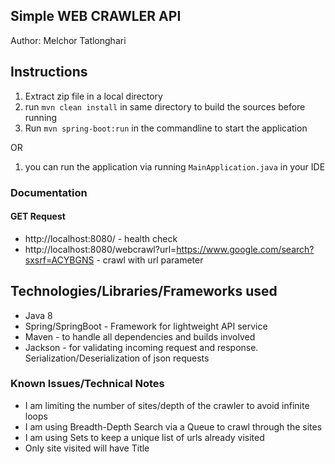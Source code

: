 
## Simple WEB CRAWLER API

Author: Melchor Tatlonghari

## Instructions
1. Extract zip file in a local directory
2. run `mvn clean install` in same directory to build the sources before running
3. Run `mvn spring-boot:run` in the commandline to start the application

OR
1. you can run the application via running `MainApplication.java` in your IDE  

### Documentation
#### GET Request
- http://localhost:8080/ - health check
- http://localhost:8080/webcrawl?url=https://www.google.com/search?sxsrf=ACYBGNS - crawl with url parameter


## Technologies/Libraries/Frameworks used
- Java 8
- Spring/SpringBoot - Framework for lightweight API service
- Maven - to handle all dependencies and builds involved
- Jackson - for validating incoming request and response. Serialization/Deserialization of json requests

### Known Issues/Technical Notes    
- I am limiting the number of sites/depth of the crawler to avoid infinite loops
- I am using Breadth-Depth Search via a Queue to crawl through the sites
- I am using Sets to keep a unique list of urls already visited
- Only site visited will have Title
